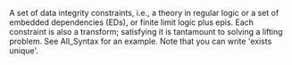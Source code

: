 A set of data integrity constraints, i.e., a theory in regular logic or a set of embedded dependencies (EDs), or finite limit logic plus epis.  Each constraint is also a transform; satisfying it is tantamount to solving a lifting problem.  See All_Syntax for an example.  Note that you can write 'exists unique'.